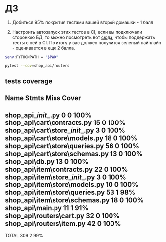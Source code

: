 # ДЗ

1) Добиться 95% покрытия тестами вашей второй домашки - 1 балл

2) Настроить автозапуск этих тестов в CI, если вы подключали сторонюю БД, то можно посмотреть вот [сюда](https://dev.to/kashifsoofi/integration-test-postgres-using-github-actions-3lln), чтобы поддержать тесты с ней в CI. По итогу у вас должен получится зеленый пайплайн - оценивается в еще 2 балла.


```bash
$env:PYTHONPATH = "$PWD"
```

```bash
pytest --cov=shop_api/routers
```

## tests coverage 
Name                              Stmts   Miss  Cover
-----------------------------------------------------
shop_api\__init__.py                  0      0   100%
shop_api\cart\contracts.py           15      0   100%
shop_api\cart\store\__init__.py       3      0   100%
shop_api\cart\store\models.py        18      0   100%
shop_api\cart\store\queries.py       56      0   100%
shop_api\cart\store\schemas.py       13      0   100%
shop_api\db.py                       13      0   100%
shop_api\item\contracts.py           22      0   100%
shop_api\item\store\__init__.py       3      0   100%
shop_api\item\store\models.py        10      0   100%
shop_api\item\store\queries.py       53      1    98%
shop_api\item\store\schemas.py       18      0   100%
shop_api\main.py                     11      1    91%
shop_api\routers\cart.py             32      0   100%
shop_api\routers\item.py             42      0   100%
-----------------------------------------------------
TOTAL                               309      2    99%